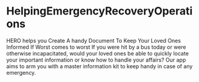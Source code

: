 # HelpingEmergencyRecoveryOperations
HERO helps you Create A handy Document To Keep Your Loved Ones Informed If Worst comes to worst  If you were hit by a bus today or were otherwise incapacitated, would your loved ones be able to quickly locate your important information or know how to handle your affairs?  Our app aims to arm you with a master information kit to keep handy in case of any emergency.
